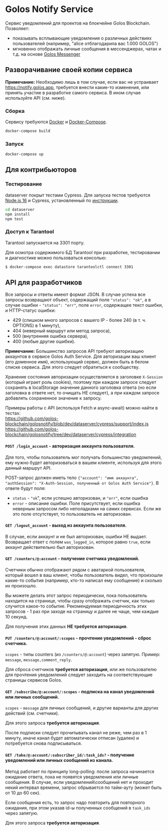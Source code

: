 # Golos Notify Service

Сервис уведомлений для проектов на блокчейне Golos Blockchain. Позволяет:
- показывать всплывающие уведомления о различных действиях пользователей (например, "alice отблагодарила вас 1.000 GOLOS")
- мгновенно отображать личные сообщения в мессенджерах, чатах и т.д. на основе [Golos Messenger](https://github.com/golos-blockchain/golos-js/tree/master/doc#private-messages)

## Разворачивание своей копии сервиса

**Примечание:** Необходимо лишь в том случае, если вас не устраивает https://notify.golos.app, требуется внести какие-то изменения, или принять участие в разработке самого сервиса. В ином случае используйте API (см. ниже).

### Сборка

Сервису требуются [Docker](https://docs.docker.com/engine/install/) и [Docker-Compose](https://docs.docker.com/compose/install/).

```bash
docker-compose build
```

### Запуск

```bash
docker-compose up
```

## Для контрибьюторов

### Тестирование 

dataserver покрыт тестами Cypress. Для запуска тестов требуются [Node.js 16](https://github.com/nodesource/distributions/blob/master/README.md) и Cypress, установленный по [инструкции](https://docs.cypress.io/guides/getting-started/installing-cypress).

```bash
cd dataserver
npm install
npm test
```

### Доступ к Tarantool

Tarantool запускается на 3301 порту.

Для осмотра содержимого БД Tarantool при разработке, тестировании и диагностике можно пользоваться консолью:

```bash
$ docker-compose exec datastore tarantoolctl connect 3301
```

## API для разработчиков

Все запросы и ответы имеют формат JSON.
В случае успеха все запросы возвращают объект, содержащий поле `"status": "ok"`, а в случае ошибки - `"status": "err"`, поле `error`, содержащее текст ошибки, и HTTP-статус ошибки:
- 429 (слишком много запросов с вашего IP - более 240 (в т. ч. OPTIONS) в 1 минуту),
- 404 (неверный маршрут или метод запроса),
- 500 (внутренняя ошибка сервера),
- 400 (любые другие ошибки).

**Примечание:** Большинство запросов API требуют авторизацию аккаунтов в сервисе Golos Auth Service. Для авторизации ваш клиент (его доменное имя), использующий сервис, должен быть в белом списке сервиса. Для этого следует обратиться к сообществу.

Хранение состояния авторизации осуществляется в заголовке `X-Session` (который играет роль cookies), поэтому при каждом запросе следует сохранять в localStorage значение данного заголовка ответа (но если заголовка в ответе нет, то очищать НЕ следует), а при каждом запросе добавлять сохраненное значение к запросу.

Примеры работы с API (используя Fetch и async-await) можно найти в тестах:  
https://github.com/golos-blockchain/golosnotify/blob/dev/dataserver/cypress/support/index.js  
https://github.com/golos-blockchain/golosnotify/tree/dev/dataserver/cypress/integration

#### `POST /login_account` - авторизация аккаунта пользователя.

Для того, чтобы пользователь мог получать большинство уведомлений, ему нужно будет авторизоваться в вашем клиенте, используя для этого данный маршрут API.

POST-запрос должен иметь тело `{"account": "имя аккаунта", "authSession": "X-Auth-Session, полученный от Golos Auth Service"}`.
В ответе будут поля:
- `status` - `"ok`", если успешно авторизован, и `"err"`, если ошибка
- `error` - описание ошибки. Поле присутствует, если ошибка неверным запросом либо неполадками на самих сервисах. Если же это поле отсутствует, то пользователь не авторизован.

#### `GET /logout_account` - выход из аккаунта пользователя.

В случае, если аккаунт и не был авторизован, ошибки НЕ выдает. Возвращает ответ с полем `was_logged_in`, которое равно `true`, если аккаунт действительно был авторизован.

#### `GET /counters/@:account` - получение счетчика уведомлений.

Счетчики обычно отображают рядом с аватаркой пользователя, который вошел в ваш клиент, чтобы пользователь видел, что произошли какие-то события (например, кто-то написал ему сообщение) и сколько их произошло.

Вы можете делать этот запрос периодически, пока пользователь находится на странице, чтобы сразу отображать счетчик, как только случится какое-то событие. Рекомендуемая периодичность этих запросов - 1 раз при заходе на страницу и далее не чаще, чем каждые 10 секунд.

Для получения этих данных **НЕ требуется авторизация**.

#### `PUT /counters/@:account/:scopes` - прочтение уведомлений - сброс счетчика.

`scopes` - типы counters (из `/counters/@:account`) через запятую. Пример: `message`, `message,comment_reply`.

Для сброса счетчиков **требуется авторизация**, или же пользователю для прочтения уведомлений следует заходить на соответствующие страницы сервисов Golos.

#### `GET /subscribe/@:account/:scopes` - подписка на канал уведомлений или личных сообщений.

`scopes` - `message` для личных сообщений, и другие варианты для других действий (см. счетчики).

Для этого запроса **требуется авторизация**.

После подписки следует прочитывать канал не реже, чем раз в 1 минуту, иначе канал будет автоматически отписан (удален) и потребуется снова подписываться.

#### `GET /take/@:account/:subscriber_id/:task_ids?` - получение уведомлений или личных сообщений из канала.

Метод работает по принципу long-polling: после запроса начинается ожидание ответа, пока не появятся уведомления или личные сообщения.
В случае, если уведомлений\сообщений нет и проходит некий интервал времени, запрос обрывается по тайм-ауту (может быть от 10 до 60 сек).

Если сообщения есть, то запрос надо повторить для повторного ожидания, при этом указав id-ы полученных сообщений в `task_ids` через запятую.

Для этого запроса **требуется авторизация**.
